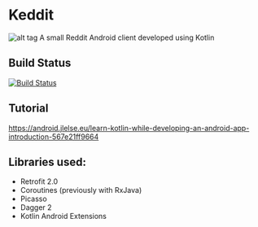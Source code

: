 # Keddit
![alt tag](https://raw.github.com/juanchosaravia/Keddit/master/resources/keddit_portada_v2.png)
A small Reddit Android client developed using Kotlin

## Build Status
[![Build Status](https://travis-ci.org/juanchosaravia/KedditBySteps.svg?branch=master)](https://travis-ci.org/juanchosaravia/KedditBySteps)

## Tutorial
https://android.jlelse.eu/learn-kotlin-while-developing-an-android-app-introduction-567e21ff9664

## Libraries used:
- Retrofit 2.0
- Coroutines (previously with RxJava)
- Picasso
- Dagger 2
- Kotlin Android Extensions
